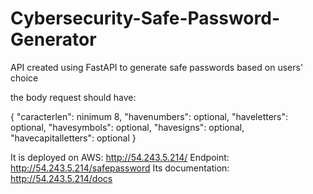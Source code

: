 # Cybersecurity-Safe-Password-Generator
API created using FastAPI to generate safe passwords based on users' choice

the body request should have:

{
  "caracterlen": ninimum 8, 
  "havenumbers": optional,
  "haveletters": optional,
  "havesymbols": optional,
  "havesigns": optional,
  "havecapitalletters": optional
}

It is deployed on AWS: http://54.243.5.214/
Endpoint: http://54.243.5.214/safepassword
Its documentation: http://54.243.5.214/docs
